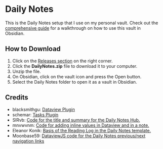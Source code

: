 # Daily Notes
This is the Daily Notes setup that I use on my personal vault. Check out the [comprehensive guide](https://thebuccaneersbounty.wordpress.com/2022/01/05/how-i-use-the-daily-notes-plugin-a-comprehensive-guide/) for a walkthrough on how to use this vault in Obsidian.

## How to Download

1. Click on the [Releases section](https://github.com/GentryGibson/DailyNotes/releases) on the right corner.
2. Click the **DailyNotes.zip** file to download it to your computer.
3. Unzip the file.
4. On Obsidian, click on the vault icon and press the Open button.
5. Select the Daily Notes folder to open it as a vault in Obsidian.

## Credits
- blacksmithgu: [Dataview Plugin](https://github.com/blacksmithgu/obsidian-dataview)
- schemar: [Tasks Plugin](https://github.com/schemar/obsidian-tasks)
- SlRvb: [Code for the title and summary for the Daily Notes Hub.](https://forum.obsidian.md/t/slrvbs-journaling-setup/22346)
- mnvwvnm: [Code for adding inline values in Dataview and in a note.](https://forum.obsidian.md/t/reverse-block-reference-possible/22445/4)
- Eleanor Konik: [Basis of the Reading Log in the Daily Notes template.](https://forum.obsidian.md/t/a-template-for-daily-notes/15619)
- Moonbase59: [DataviewJS code for the Daily Notes previous/next navigation links](https://forum.obsidian.md/t/dataviewjs-snippet-showcase/17847/21?u=gibson.)
